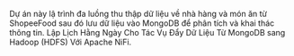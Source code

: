 
Dự án này lậ trình đa luồng thu thập dữ liệu về nhà hàng và món ăn từ ShopeeFood sau đó lưu dữ liệu vào MongoDB để phân tích và khai thác thông tin.
Lập Lịch Hằng Ngày Cho Tác Vụ Đẩy Dữ Liệu Từ MongoDB sang Hadoop (HDFS) Với Apache NiFi.

